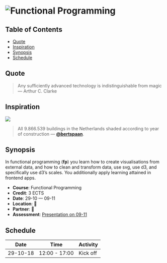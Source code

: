 # ![Functional Programming][banner]

## Table of Contents

*   [Quote](#quote)
*   [Inspiration](#inspiration)
*   [Synopsis](#synopsis)
*   [Schedule](#schedule)

## Quote

> Any sufficiently advanced technology is indistinguishable from magic
> — Arthur C. Clarke

## Inspiration

[![][inspiration-cover]][inspiration-link]

> All 9.866.539 buildings in the Netherlands shaded according to year of
> construction
> — [**@bertspaan**][inspiration-author].

## Synopsis

In functional programming (**fp**) you learn how to create visualisations from
external data, and how to clean and transform data, use svg, use d3, and
specifically use d3’s scales.
You additionally apply learning attained in frontend apps.

*   **Course**: Functional Programming
*   **Credit**: 3 ECTS
*   **Date**: 29-10 — 09-11
*   **Location**: 🤷
*   **Partner**: 🤷
*   **Assessment**: [Presentation on 09-11][assessment]

## Schedule

| Date     | Time          | Activity |
| -------- | ------------- | -------- |
| 29-10-18 | 12:00 - 17:00 | Kick off |

[banner]: https://cdn.rawgit.com/cmda-tt/logo/6b810afa/banner-functional-programming.svg

[inspiration-cover]: ../image/buildings.jpg

[inspiration-link]: http://code.waag.org/buildings/

[inspiration-author]: https://github.com/bertspaan

[assessment]: ./assessment.md
